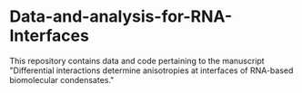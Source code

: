 # Data-and-analysis-for-RNA-Interfaces

This repository contains data and code pertaining to the manuscript "Differential interactions determine anisotropies at interfaces of RNA-based biomolecular condensates."

